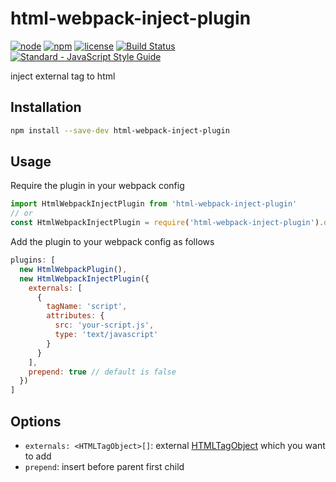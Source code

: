 # html-webpack-inject-plugin

[![node](https://img.shields.io/node/v/html-webpack-inject-plugin.svg)](https://www.npmjs.com/package/html-webpack-inject-plugin)
[![npm](https://img.shields.io/npm/v/html-webpack-inject-plugin.svg)](https://www.npmjs.com/package/html-webpack-inject-plugin)
[![license](https://img.shields.io/npm/l/html-webpack-inject-plugin.svg)](https://github.com/kagawagao/html-webpack-inject-plugin/blob/master/LICENSE)
[![Build Status](https://travis-ci.org/kagawagao/html-webpack-inject-plugin.svg?branch=master)](https://travis-ci.org/kagawagao/html-webpack-inject-plugin)
[![Standard - JavaScript Style Guide](https://img.shields.io/badge/code_style-standard-brightgreen.svg)](http://standardjs.com/)

inject external tag to html

## Installation

```bash
npm install --save-dev html-webpack-inject-plugin
```

## Usage

Require the plugin in your webpack config

```javascript
import HtmlWebpackInjectPlugin from 'html-webpack-inject-plugin'
// or
const HtmlWebpackInjectPlugin = require('html-webpack-inject-plugin').default
```

Add the plugin to your webpack config as follows

```javascript
plugins: [
  new HtmlWebpackPlugin(),
  new HtmlWebpackInjectPlugin({
    externals: [
      {
        tagName: 'script',
        attributes: {
          src: 'your-script.js',
          type: 'text/javascript'
        }
      }
    ],
    prepend: true // default is false
  })
]
```

## Options

- `externals: <HTMLTagObject>[]`: external [HTMLTagObject](https://github.com/jantimon/html-webpack-plugin/blob/6e17a0cd7e99c08fdf6eb6e79b88f589af35c645/typings.d.ts#L238-L260) which you want to add
- `prepend`: insert before parent first child
